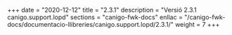 +++
date        = "2020-12-12"
title       = "2.3.1"
description = "Versió 2.3.1 canigo.support.lopd"
sections    = "canigo-fwk-docs"
enllac		= "/canigo-fwk-docs/documentacio-llibreries/canigo.support.lopd/2.3.1/"
weight		= 7
+++
